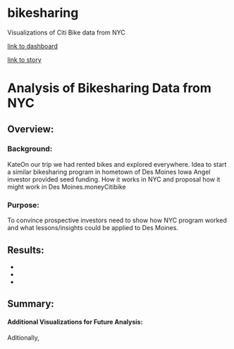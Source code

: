 # bikesharing
Visualizations of Citi Bike data from NYC


[link to dashboard](https://public.tableau.com/views/Mod14_16624921086680/TopStartingLocation?:language=en-US&:display_count=n&:origin=viz_share_link)


[link to story](https://public.tableau.com/views/Book_Mod14_1/NYCStory?:language=en-US&:display_count=n&:origin=viz_share_link)
# Analysis of Bikesharing Data from NYC

## Overview:
### Background:
KateOn our trip we had rented bikes and explored everywhere. Idea to start a similar bikesharing program in hometown of Des Moines Iowa Angel investor provided seed funding. How it works in NYC and proposal how it might work in Des Moines.moneyCitibike 

### Purpose:
To convince prospective investors need to show how NYC program worked and what lessons/insights could be applied to Des Moines.

## Results:
- 
- 
- 

## Summary:

#### Additional Visualizations for Future Analysis:

Aditionally,